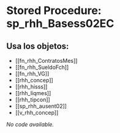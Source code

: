 # Stored Procedure: sp_rhh_Basess02EC

## Usa los objetos:
- [[fn_rhh_ContratosMes]]
- [[fn_rhh_SueldoFch]]
- [[fn_rhh_VG]]
- [[rhh_concep]]
- [[rhh_hisss]]
- [[rhh_liqmes]]
- [[rhh_tipcon]]
- [[sp_rhh_ausent02]]
- [[v_rhh_concep]]

*No code available.*

